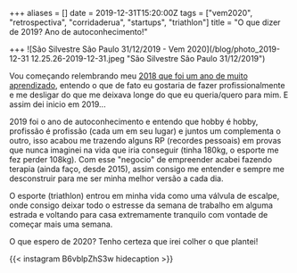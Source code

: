 +++
aliases = []
date = 2019-12-31T15:20:00Z
tags = ["vem2020", "retrospectiva", "corridaderua", "startups", "triathlon"]
title = "O que dizer de 2019? Ano de autoconhecimento!"

+++
![São Silvestre São Paulo 31/12/2019 - Vem 2020](/blog/photo_2019-12-31 12.25.26-2019-12-31.jpeg "São Silvestre São Paulo 31/12/2019")

Vou começando relembrando meu [2018 que foi um ano de muito aprendizado](https://avelino.run/lifestyle/2018-12-28-meu-2018-foi-ano-de-muito-aprendizado/ "Meu 2018 foi ano de muito aprendizado"), entendo o que de fato eu gostaria de fazer profissionalmente e me desligar do que me deixava longe do que eu queria/quero para mim. E assim dei inicio em 2019...

2019 foi o ano de autoconhecimento e entendo que hobby é hobby, profissão é profissão (cada um em seu lugar) e juntos um complementa o outro, isso acabou me trazendo alguns RP (recordes pessoais) em provas que nunca imaginei na vida que iria conseguir (tinha 180kg, o esporte me fez perder 108kg). Com esse "negocio" de empreender acabei fazendo terapia (ainda faço, desde 2015), assim consigo me entender e sempre me desconstruir para me ser minha melhor versão a cada dia.

O esporte (triathlon) entrou em minha vida como uma válvula de escalpe, onde consigo deixar todo o estresse da semana de trabalho em alguma estrada e voltando para casa extremamente tranquilo com vontade de começar mais uma semana.

O que espero de 2020? Tenho certeza que irei colher o que plantei!

{{< instagram B6vblpZhS3w hidecaption >}}